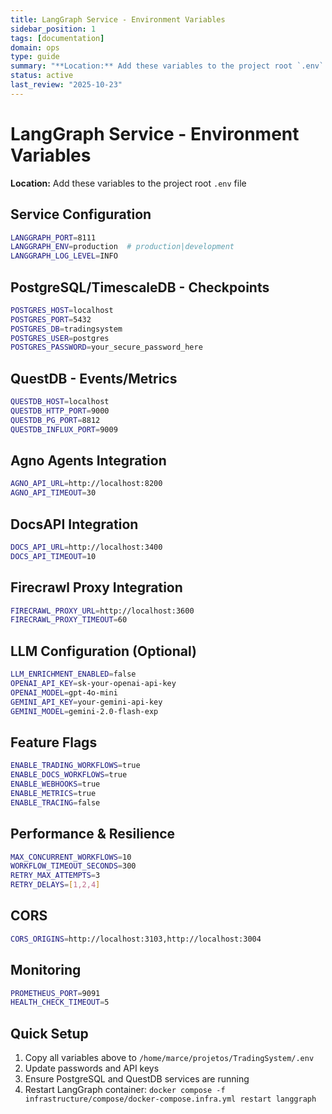 ```yaml
---
title: LangGraph Service - Environment Variables
sidebar_position: 1
tags: [documentation]
domain: ops
type: guide
summary: "**Location:** Add these variables to the project root `.env` file"
status: active
last_review: "2025-10-23"
---
```


# LangGraph Service - Environment Variables

**Location:** Add these variables to the project root `.env` file

## Service Configuration
```bash
LANGGRAPH_PORT=8111
LANGGRAPH_ENV=production  # production|development
LANGGRAPH_LOG_LEVEL=INFO
```

## PostgreSQL/TimescaleDB - Checkpoints
```bash
POSTGRES_HOST=localhost
POSTGRES_PORT=5432
POSTGRES_DB=tradingsystem
POSTGRES_USER=postgres
POSTGRES_PASSWORD=your_secure_password_here
```

## QuestDB - Events/Metrics
```bash
QUESTDB_HOST=localhost
QUESTDB_HTTP_PORT=9000
QUESTDB_PG_PORT=8812
QUESTDB_INFLUX_PORT=9009
```

## Agno Agents Integration
```bash
AGNO_API_URL=http://localhost:8200
AGNO_API_TIMEOUT=30
```

## DocsAPI Integration
```bash
DOCS_API_URL=http://localhost:3400
DOCS_API_TIMEOUT=10
```

## Firecrawl Proxy Integration
```bash
FIRECRAWL_PROXY_URL=http://localhost:3600
FIRECRAWL_PROXY_TIMEOUT=60
```

## LLM Configuration (Optional)
```bash
LLM_ENRICHMENT_ENABLED=false
OPENAI_API_KEY=sk-your-openai-api-key
OPENAI_MODEL=gpt-4o-mini
GEMINI_API_KEY=your-gemini-api-key
GEMINI_MODEL=gemini-2.0-flash-exp
```

## Feature Flags
```bash
ENABLE_TRADING_WORKFLOWS=true
ENABLE_DOCS_WORKFLOWS=true
ENABLE_WEBHOOKS=true
ENABLE_METRICS=true
ENABLE_TRACING=false
```

## Performance & Resilience
```bash
MAX_CONCURRENT_WORKFLOWS=10
WORKFLOW_TIMEOUT_SECONDS=300
RETRY_MAX_ATTEMPTS=3
RETRY_DELAYS=[1,2,4]
```

## CORS
```bash
CORS_ORIGINS=http://localhost:3103,http://localhost:3004
```

## Monitoring
```bash
PROMETHEUS_PORT=9091
HEALTH_CHECK_TIMEOUT=5
```

## Quick Setup

1. Copy all variables above to `/home/marce/projetos/TradingSystem/.env`
2. Update passwords and API keys
3. Ensure PostgreSQL and QuestDB services are running
4. Restart LangGraph container: `docker compose -f infrastructure/compose/docker-compose.infra.yml restart langgraph`

